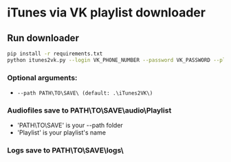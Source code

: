 # iTunes via VK playlist downloader

## Run downloader
```bash
pip install -r requirements.txt
python itunes2vk.py --login VK_PHONE_NUMBER --password VK_PASSWORD --playlist PATH\TO\Playlist.txt
```

### Optional arguments:
- ```--path PATH\TO\SAVE\ (default: .\iTunes2VK\)```

### Audiofiles save to PATH\TO\SAVE\audio\Playlist
- 'PATH\TO\SAVE\' is your --path folder 
- 'Playlist' is your playlist's name
### Logs save to PATH\TO\SAVE\logs\
